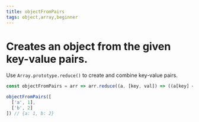 ```yaml
---
title: objectFromPairs
tags: object,array,beginner
---
```


# Creates an object from the given key-value pairs.

Use `Array.prototype.reduce()` to create and combine key-value pairs.

```js
const objectFromPairs = arr => arr.reduce((a, [key, val]) => ((a[key] = val), a), {})
```

```js
objectFromPairs([
  ['a', 1],
  ['b', 2]
]) // {a: 1, b: 2}
```
